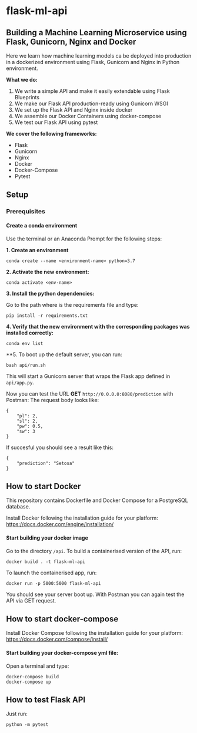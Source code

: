 # flask-ml-api

## Building a Machine Learning Microservice using Flask, Gunicorn, Nginx and Docker

Here we learn how machine learning models ca be deployed into production in a 
dockerized environment using Flask, Gunicorn and Nginx in Python environment.

**What we do:**
1. We write a simple API and make it easily extendable using Flask Blueprints
2. We make our Flask API production-ready using Gunicorn WSGI
3. We set up the Flask API and Nginx inside docker
4. We assemble our Docker Containers using docker-compose
5. We test our Flask API using pytest

**We cover the following frameworks:**
- Flask
- Gunicorn
- Nginx
- Docker
- Docker-Compose
- Pytest


## Setup

### Prerequisites

#### Create a conda environment

Use the terminal or an Anaconda Prompt for the following steps:

**1. Create an environment**
```
conda create --name <environment-name> python=3.7
```

**2. Activate the new environment:**

```
conda activate <env-name>
```

**3. Install the python dependencies:**

Go to the path where is the requirements file and type:

```
pip install -r requirements.txt
```

**4. Verify that the new environment with the corresponding packages was installed correctly:**

```
conda env list
```

**5. To boot up the default server, you can run:

```
bash api/run.sh
```

This will start a Gunicorn server that wraps the Flask app defined in `api/app.py`.

Now you can test the URL **GET** `http://0.0.0.0:8080/prediction` with Postman: The request body looks like:

```
{
    "pl": 2,
    "sl": 2,
    "pw": 0.5,
    "sw": 3
}
```
If succesful you should see a result like this:

```
{
    "prediction": "Setosa"
}
```


## How to start Docker

This repository contains Dockerfile and Docker Compose for a PostgreSQL database.

Install Docker following the installation guide for your platform: https://docs.docker.com/engine/installation/

#### Start building your docker image

Go to the directory `/api`. To build a containerised version of the API, run:

```
docker build . -t flask-ml-api
```

To launch the containerised app, run:

```
docker run -p 5000:5000 flask-ml-api
```

You should see your server boot up. With Postman you can again test the API via GET request.

## How to start docker-compose

Install Docker Compose following the installation guide for your platform: https://docs.docker.com/compose/install/

#### Start building your docker-compose yml file:

Open a terminal and type: 

```
docker-compose build
docker-compose up
```


## How to test Flask API

Just run:

```
python -m pytest
```